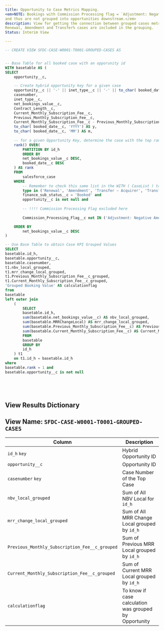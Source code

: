 ```yaml
---
title: Opportunity to Case Metrics Mapping.
<em>NOTE: Bookings with Commission Processing flag = `Adjustment: Negative Amount - No Sales Rep` are excluded at this base level,
and thus are not grouped into opportunities downstream.</em>
description: View for getting the connection between grouped cases metrics to the relevant opportunity.
Renewal, Amendment and Transfer% cases are included in the grouping.
Status: Interim View

---
```


```sql
-- CREATE VIEW SFDC-CASE-W0001-T0001-GROUPED-CASES AS


-- Base Table for all booked case with an opporunity id
WITH basetable AS (
SELECT
	opportunity__c,

	-- Create hybrid opportunity key for a given case
	opportunity__c || '-' || inet_type__c || '-' || to_char( booked_date__c, 'YYYY') || '-' || to_char( booked_date__c, 'MM') AS id_h,
	casenumber,
	inet_type__c,
	net_bookings_value__c,
	Contract_Length__c,
	Current_Monthly_Subscription_Fee__c,
	Previous_Monthly_Subscription_Fee__c,
	Current_Monthly_Subscription_Fee__c - Previous_Monthly_Subscription_Fee__c as MRRChangeLocal,
	to_char( booked_date__c, 'YYYY') AS y,
	to_char( booked_date__c, 'MM') AS m,
	
	-- for a given Opportunity Key, determine the case with the top rank as determined by highest NBV
	rank() OVER(     
		PARTITION BY id_h
		ORDER BY
		net_bookings_value__c DESC,
		booked_date__c DESC
	) AS rank
	FROM
		salesforce_case
	WHERE
		-- Remember to check this same list in the WITH ( CaseList ) table in Final View
		type in ('Renewal', 'Amendment', 'Transfer – Acquirer', 'Transfer – Acquiree') and    
		finance_sub_status__c = 'Booked' and
		opportunity__c is not null and
		
		-- !!!! Commission Processing Flag excluded here
		
		Commission_Processing_Flag__c not IN ('Adjustment: Negative Amount - No Sales Rep')

	ORDER BY
		net_bookings_value__c DESC
)

-- Use Base Table to obtain Case KPI Grouped Values
SELECT
basetable.id_h,
basetable.opportunity__c,
basetable.casenumber,
t1.nbv_local_grouped,
t1.mrr_change_local_grouped,
t1.Previous_Monthly_Subscription_Fee__c_grouped,
t1.Current_Monthly_Subscription_Fee__c_grouped,
'Grouped Booking Value' AS calculationflag
from
basetable
left outer join
    (
		SELECT
		basetable.id_h,
		sum(basetable.net_bookings_value__c) AS nbv_local_grouped,
		sum(basetable.MRRChangeLocal) AS mrr_change_local_grouped,
		sum(basetable.Previous_Monthly_Subscription_Fee__c) AS Previous_Monthly_Subscription_Fee__c_grouped,
		sum(basetable.Current_Monthly_Subscription_Fee__c) AS Current_Monthly_Subscription_Fee__c_grouped
		FROM
		basetable	
		GROUP BY
		id_h
	) t1
	on t1.id_h = basetable.id_h
where
basetable.rank = 1 and
basetable.opportunity__c is not null


	    
	    

```

## View Results Dictionary

## View Name: `SFDC-CASE-W0001-T0001-GROUPED-CASES`

| Column | Description |
| --- | --- |
| `id_h` `key`| Hybrid Opportunity ID |
| `opportunity__c`| Opportunity ID |
| `casenumber` `key`| Case Number of the Top Case |
| `nbv_local_grouped` | Sum of All NBV Local for `id_h` |
| `mrr_change_local_grouped` | Sum of All MRR Change Local grouped by `id_h` |
| `Previous_Monthly_Subscription_Fee__c_grouped`| Sum of Previous MRR Local grouped by `id_h` |
| `Current_Monthly_Subscription_Fee__c_grouped` | Sum of Current MRR Local grouped by `id_h` |
| `calculationflag` | To know if case calculation was grouped by Opportunity |


